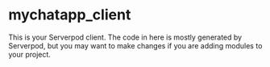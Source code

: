 # mychatapp_client

This is your Serverpod client. The code in here is mostly generated by
Serverpod, but you may want to make changes if you are adding modules to your
project.
